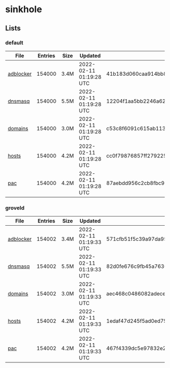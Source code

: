 # sinkhole

## Lists

### default

|File|Entries|Size|Updated|Hash|
|-|-|-|-|-|
|[adblocker](https://raw.githubusercontent.com/groveld/sinkhole/lists/default/adblocker.txt)|154000|3.4M|2022-02-11 01:19:28 UTC|41b183d060caa914bb8e77396e8b6a7cd2cadbb05b111fa56babf17f7725daa2|
|[dnsmasq](https://raw.githubusercontent.com/groveld/sinkhole/lists/default/dnsmasq.txt)|154000|5.5M|2022-02-11 01:19:28 UTC|12204f1aa5bb2246a62d750621ef29c8e7cfa28022a5b0766778a209c74fa631|
|[domains](https://raw.githubusercontent.com/groveld/sinkhole/lists/default/domains.txt)|154000|3.0M|2022-02-11 01:19:28 UTC|c53c8f6091c615ab113f9a5af2f982ed6ebefd071f80e0379212c00a2cbb779a|
|[hosts](https://raw.githubusercontent.com/groveld/sinkhole/lists/default/hosts.txt)|154000|4.2M|2022-02-11 01:19:28 UTC|cc0f79876857ff2792254d582cc428d345ddc82cb98c7ce8db8124b1b0f03e11|
|[pac](https://raw.githubusercontent.com/groveld/sinkhole/lists/default/pac.txt)|154000|4.2M|2022-02-11 01:19:28 UTC|87aebdd956c2cb8fbc9ef6f9ecc34e3021d9426c96a327795b9f455fde046ab8|

### groveld

|File|Entries|Size|Updated|Hash|
|-|-|-|-|-|
|[adblocker](https://raw.githubusercontent.com/groveld/sinkhole/lists/groveld/adblocker.txt)|154002|3.4M|2022-02-11 01:19:33 UTC|571cfb51f5c39a97da95ba4e2353161e3a5df1ce81fd81b7219b01f56633ace8|
|[dnsmasq](https://raw.githubusercontent.com/groveld/sinkhole/lists/groveld/dnsmasq.txt)|154002|5.5M|2022-02-11 01:19:33 UTC|82d0fe676c9fb45a7630da3ae3c744e0be900ba628ff1b358f8dd8cec84be44b|
|[domains](https://raw.githubusercontent.com/groveld/sinkhole/lists/groveld/domains.txt)|154002|3.0M|2022-02-11 01:19:33 UTC|aec468c0486082adece8255c261aff3bb2da28811d73b43a5a63e5898fa3953e|
|[hosts](https://raw.githubusercontent.com/groveld/sinkhole/lists/groveld/hosts.txt)|154002|4.2M|2022-02-11 01:19:33 UTC|1edaf47d245f5ad0ed75ff74a58d5977abbace3e0f414c2fbb9fa2963f164137|
|[pac](https://raw.githubusercontent.com/groveld/sinkhole/lists/groveld/pac.txt)|154002|4.2M|2022-02-11 01:19:33 UTC|467f4339dc5e97832e2a20d5990adf98d869a078d3c0c66c606d6f7ce80c15ab|
